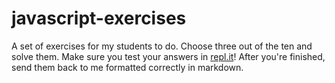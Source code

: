 # javascript-exercises
A set of exercises for my students to do. Choose three out of the ten and solve them. Make sure you test your answers in [repl.it](https://repl.it/languages/javascript)! After you're finished, send them back to me formatted correctly in markdown.
